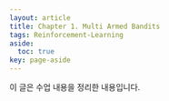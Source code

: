 ```yaml
---
layout: article
title: Chapter 1. Multi Armed Bandits
tags: Reinforcement-Learning
aside:
  toc: true
key: page-aside
---
```


이 글은 수업 내용을 정리한 내용입니다.
